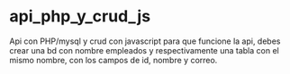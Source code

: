 # api_php_y_crud_js
Api con PHP/mysql y crud con javascript
para que funcione la api, debes crear una bd con nombre empleados y respectivamente una tabla con el mismo nombre, con los campos
de id, nombre y correo.

